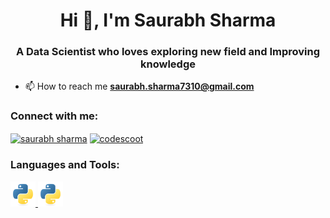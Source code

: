 <h1 align="center">Hi 👋, I'm Saurabh Sharma</h1>
<h3 align="center">A Data Scientist who loves exploring new field and Improving knowledge</h3>

- 📫 How to reach me **saurabh.sharma7310@gmail.com**

<h3 align="left">Connect with me:</h3>
<p align="left">
<a href="https://www.linkedin.com/in/saurabh7310/" target="blank"><img align="center" src="https://raw.githubusercontent.com/rahuldkjain/github-profile-readme-generator/master/src/images/icons/Social/linked-in-alt.svg" alt="saurabh sharma" height="30" width="40" /></a>
<a href="https://www.youtube.com/@codescoot" target="blank"><img align="center" src="https://raw.githubusercontent.com/rahuldkjain/github-profile-readme-generator/master/src/images/icons/Social/youtube.svg" alt="codescoot" height="30" width="40" /></a>
</p>

<h3 align="left">Languages and Tools:</h3>
<a href="https://www.python.org" target="_blank" rel="noreferrer"> <img src="https://raw.githubusercontent.com/devicons/devicon/master/icons/python/python-original.svg" alt="python" width="40" height="40"/> </a> <a href="https://scikit-learn.org/stable/" target="_blank" rel="noreferrer"> <img src="https://raw.githubusercontent.com/devicons/devicon/master/icons/python/python-original.svg" alt="python" width="40" height="40"/> </a></p>

